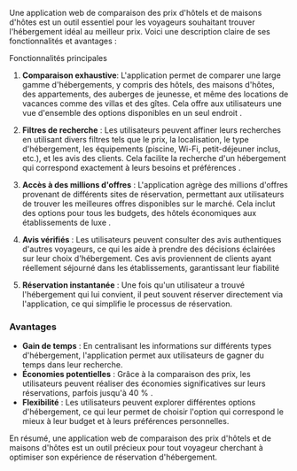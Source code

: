 Une application web de comparaison des prix d'hôtels et de maisons d'hôtes est un outil essentiel pour les voyageurs souhaitant trouver l'hébergement idéal au meilleur prix. Voici une description claire de ses fonctionnalités et avantages :

 Fonctionnalités principales

1. **Comparaison exhaustive**: L'application permet de comparer une large gamme d'hébergements, y compris des hôtels, des maisons d'hôtes, des appartements, des auberges de jeunesse, et même des locations de vacances comme des villas et des gîtes. Cela offre aux utilisateurs une vue d'ensemble des options disponibles en un seul endroit .

2. **Filtres de recherche** : Les utilisateurs peuvent affiner leurs recherches en utilisant divers filtres tels que le prix, la localisation, le type d'hébergement, les équipements (piscine, Wi-Fi, petit-déjeuner inclus, etc.), et les avis des clients. Cela facilite la recherche d'un hébergement qui correspond exactement à leurs besoins et préférences .

3. **Accès à des millions d'offres** : L'application agrège des millions d'offres provenant de différents sites de réservation, permettant aux utilisateurs de trouver les meilleures offres disponibles sur le marché. Cela inclut des options pour tous les budgets, des hôtels économiques aux établissements de luxe .

4. **Avis vérifiés** : Les utilisateurs peuvent consulter des avis authentiques d'autres voyageurs, ce qui les aide à prendre des décisions éclairées sur leur choix d'hébergement. Ces avis proviennent de clients ayant réellement séjourné dans les établissements, garantissant leur fiabilité 

5. **Réservation instantanée** : Une fois qu'un utilisateur a trouvé l'hébergement qui lui convient, il peut souvent réserver directement via l'application, ce qui simplifie le processus de réservation.

### Avantages

- **Gain de temps** : En centralisant les informations sur différents types d'hébergement, l'application permet aux utilisateurs de gagner du temps dans leur recherche.
- **Économies potentielles** : Grâce à la comparaison des prix, les utilisateurs peuvent réaliser des économies significatives sur leurs réservations, parfois jusqu'à 40 % .
- **Flexibilité** : Les utilisateurs peuvent explorer différentes options d'hébergement, ce qui leur permet de choisir l'option qui correspond le mieux à leur budget et à leurs préférences personnelles.

En résumé, une application web de comparaison des prix d'hôtels et de maisons d'hôtes est un outil précieux pour tout voyageur cherchant à optimiser son expérience de réservation d'hébergement.
